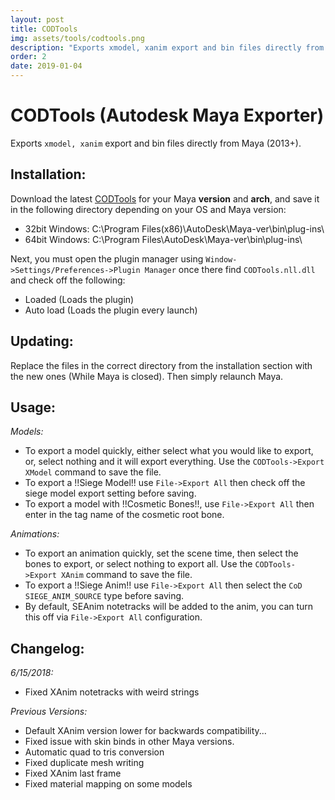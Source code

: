 ```yaml
---
layout: post
title: CODTools
img: assets/tools/codtools.png
description: "Exports xmodel, xanim export and bin files directly from Maya (2013+)"
order: 2
date: 2019-01-04
---
```


# CODTools (Autodesk Maya Exporter)
Exports `xmodel, xanim` export and bin files directly from Maya (2013+).

## Installation:

Download the latest [CODTools](https://mega.nz/#!REA3GaKJ!zGPZkugi8VDo7Ce0XMpQ1L7eq8evJrG5dWMgfdzyTdM) for your Maya **version** and **arch**, and save it in the following directory depending on your OS and Maya version:
- 32bit Windows: C:\Program Files(x86)\AutoDesk\Maya-ver\bin\plug-ins\
- 64bit Windows: C:\Program Files\AutoDesk\Maya-ver\bin\plug-ins\

Next, you must open the plugin manager using `Window->Settings/Preferences->Plugin Manager` once there find `CODTools.nll.dll` and check off the following:
- Loaded (Loads the plugin)
- Auto load (Loads the plugin every launch)

## Updating:

Replace the files in the correct directory from the installation section with the new ones (While Maya is closed). Then simply relaunch Maya.

## Usage:

_Models:_
- To export a model quickly, either select what you would like to export, or, select nothing and it will export everything. Use the `CODTools->Export XModel` command to save the file.
- To export a !!Siege Model!! use `File->Export All` then check off the siege model export setting before saving.
- To export a model with !!Cosmetic Bones!!, use `File->Export All` then enter in the tag name of the cosmetic root bone.

_Animations:_

- To export an animation quickly, set the scene time, then select the bones to export, or select nothing to export all. Use the `CODTools->Export XAnim` command to save the file.
- To export a !!Siege Anim!! use `File->Export All` then select the `CoD SIEGE_ANIM_SOURCE` type before saving.
- By default, SEAnim notetracks will be added to the anim, you can turn this off via `File->Export All` configuration.

## Changelog:
_6/15/2018:_
- Fixed XAnim notetracks with weird strings

_Previous Versions:_
- Default XAnim version lower for backwards compatibility...
- Fixed issue with skin binds in other Maya versions.
- Automatic quad to tris conversion
- Fixed duplicate mesh writing
- Fixed XAnim last frame
- Fixed material mapping on some models